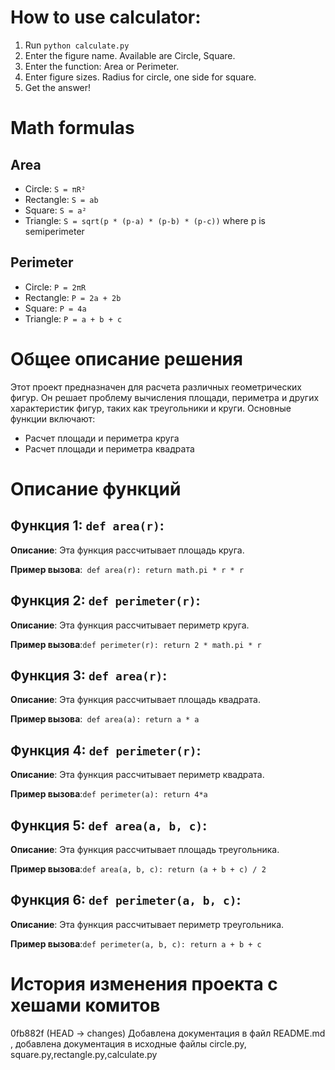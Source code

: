 
# How to use calculator:
1. Run `python calculate.py`
2. Enter the figure name. Available are Circle, Square.
3. Enter the function: Area or Perimeter.
4. Enter figure sizes. Radius for circle, one side for square.
5. Get the answer!

# Math formulas
## Area
- Circle: `S = πR²`
- Rectangle: `S = ab`
- Square: `S = a²`
- Triangle: `S = sqrt(p * (p-a) * (p-b) * (p-c))` where p is semiperimeter

## Perimeter
- Circle: `P = 2πR`
- Rectangle: `P = 2a + 2b`
- Square: `P = 4a`
- Triangle: `P = a + b + c`
# Общее описание решения

Этот проект предназначен для расчета различных геометрических фигур. Он решает проблему вычисления площади, периметра и других характеристик фигур, таких как треугольники и круги. Основные функции включают:

- Расчет площади и периметра  круга
- Расчет площади и периметра квадрата

# Описание функций

## Функция 1: `def area(r)`:

**Описание**: Эта функция рассчитывает площадь круга.

**Пример вызова**:``` def area(r):
    return math.pi * r * r```
## Функция 2: `def perimeter(r)`:

**Описание**: Эта функция рассчитывает периметр круга.

**Пример вызова**:```def perimeter(r):
    return 2 * math.pi * r```
## Функция 3: `def area(r)`:

**Описание**: Эта функция рассчитывает площадь квадрата.

**Пример вызова**:``` def area(a):
    return a * a```
## Функция 4: `def perimeter(r)`:

**Описание**: Эта функция рассчитывает периметр квадрата.

**Пример вызова**:```def perimeter(a):
    return 4*a```
## Функция 5: `def area(a, b, c)`:

**Описание**: Эта функция рассчитывает площадь треугольника.

**Пример вызова**:```def area(a, b, c):
 return (a + b + c) / 2```
## Функция 6: `def perimeter(a, b, c)`:

**Описание**: Эта функция рассчитывает периметр треугольника.

**Пример вызова**:```def perimeter(a, b, c):
 return a + b + c```

# История изменения проекта с хешами комитов

 0fb882f (HEAD -> changes) Добавлена документация в файл README.md , добавлена документация в исходные файлы circle.py, square.py,rectangle.py,calculate.py


